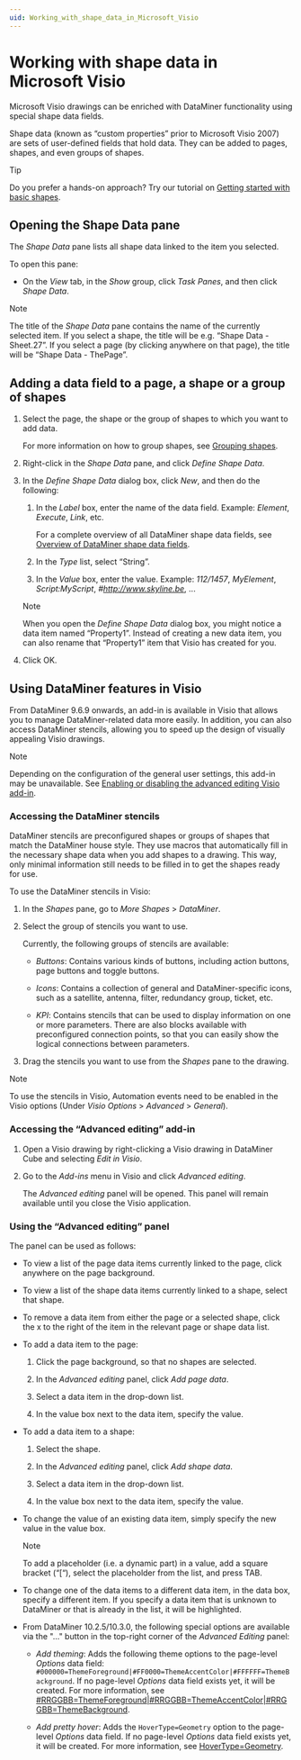 ```yaml
---
uid: Working_with_shape_data_in_Microsoft_Visio
---
```


# Working with shape data in Microsoft Visio

Microsoft Visio drawings can be enriched with DataMiner functionality using special shape data fields.

Shape data (known as “custom properties” prior to Microsoft Visio 2007) are sets of user-defined fields that hold data. They can be added to pages, shapes, and even groups of shapes.

> [!TIP]
> Do you prefer a hands-on approach? Try our tutorial on [Getting started with basic shapes](xref:Getting_started_with_basic_shapes).

## Opening the Shape Data pane

The *Shape Data* pane lists all shape data linked to the item you selected.

To open this pane:

- On the *View* tab, in the *Show* group, click *Task Panes*, and then click *Shape Data*.

> [!NOTE]
> The title of the *Shape Data* pane contains the name of the currently selected item. If you select a shape, the title will be e.g. “Shape Data - Sheet.27”. If you select a page (by clicking anywhere on that page), the title will be “Shape Data - ThePage”.

## Adding a data field to a page, a shape or a group of shapes

1. Select the page, the shape or the group of shapes to which you want to add data.

   For more information on how to group shapes, see [Grouping shapes](xref:Grouping_shapes).

1. Right-click in the *Shape Data* pane, and click *Define Shape Data*.

1. In the *Define Shape Data* dialog box, click *New*, and then do the following:

   1. In the *Label* box, enter the name of the data field. Example: *Element*, *Execute*, *Link*, etc.

      For a complete overview of all DataMiner shape data fields, see [Overview of DataMiner shape data fields](xref:Overview_of_DataMiner_shape_data_fields).

   1. In the *Type* list, select “String”.

   1. In the *Value* box, enter the value. Example: *112/1457*, *MyElement*, *Script:MyScript*, *#http://www.skyline.be*, ...

   > [!NOTE]
   > When you open the *Define Shape Data* dialog box, you might notice a data item named “Property1”. Instead of creating a new data item, you can also rename that “Property1” item that Visio has created for you.

1. Click OK.

## Using DataMiner features in Visio

From DataMiner 9.6.9 onwards, an add-in is available in Visio that allows you to manage DataMiner-related data more easily. In addition, you can also access DataMiner stencils, allowing you to speed up the design of visually appealing Visio drawings.

> [!NOTE]
> Depending on the configuration of the general user settings, this add-in may be unavailable. See [Enabling or disabling the advanced editing Visio add-in](xref:ClientSettings_json#enabling-or-disabling-the-advanced-editing-visio-add-in).

### Accessing the DataMiner stencils

DataMiner stencils are preconfigured shapes or groups of shapes that match the DataMiner house style. They use macros that automatically fill in the necessary shape data when you add shapes to a drawing. This way, only minimal information still needs to be filled in to get the shapes ready for use.

To use the DataMiner stencils in Visio:

1. In the *Shapes* pane, go to *More Shapes* > *DataMiner*.

1. Select the group of stencils you want to use.

   Currently, the following groups of stencils are available:

   - *Buttons*: Contains various kinds of buttons, including action buttons, page buttons and toggle buttons.

   - *Icons*: Contains a collection of general and DataMiner-specific icons, such as a satellite, antenna, filter, redundancy group, ticket, etc.

   - *KPI*: Contains stencils that can be used to display information on one or more parameters. There are also blocks available with preconfigured connection points, so that you can easily show the logical connections between parameters.

1. Drag the stencils you want to use from the *Shapes* pane to the drawing.

> [!NOTE]
> To use the stencils in Visio, Automation events need to be enabled in the Visio options (Under *Visio Options* > *Advanced* > *General*).

### Accessing the “Advanced editing” add-in

1. Open a Visio drawing by right-clicking a Visio drawing in DataMiner Cube and selecting *Edit in Visio*.

1. Go to the *Add-ins* menu in Visio and click *Advanced editing*.

   The *Advanced editing* panel will be opened. This panel will remain available until you close the Visio application.

### Using the “Advanced editing” panel

The panel can be used as follows:

- To view a list of the page data items currently linked to the page, click anywhere on the page background.

- To view a list of the shape data items currently linked to a shape, select that shape.

- To remove a data item from either the page or a selected shape, click the x to the right of the item in the relevant page or shape data list.

- To add a data item to the page:

  1. Click the page background, so that no shapes are selected.

  1. In the *Advanced editing* panel, click *Add page data*.

  1. Select a data item in the drop-down list.

  1. In the value box next to the data item, specify the value.

- To add a data item to a shape:

  1. Select the shape.

  1. In the *Advanced editing* panel, click *Add shape data*.

  1. Select a data item in the drop-down list.

  1. In the value box next to the data item, specify the value.

- To change the value of an existing data item, simply specify the new value in the value box.

  > [!NOTE]
  > To add a placeholder (i.e. a dynamic part) in a value, add a square bracket (“\[“), select the placeholder from the list, and press TAB.

- To change one of the data items to a different data item, in the data box, specify a different item. If you specify a data item that is unknown to DataMiner or that is already in the list, it will be highlighted.

- From DataMiner 10.2.5/10.3.0, the following special options are available via the "..." button in the top-right corner of the *Advanced Editing* panel:

  - *Add theming*: Adds the following theme options to the page-level *Options* data field: `#000000=ThemeForeground|#FF0000=ThemeAccentColor|#FFFFFF=ThemeBackground`. If no page-level *Options* data field exists yet, it will be created. For more information, see [#RRGGBB=ThemeForeground\|#RRGGBB=ThemeAccentColor\|#RRGGBB=ThemeBackground](xref:Overview_of_page_and_shape_options#rrggbbthemeforegroundrrggbbthemeaccentcolorrrggbbthemebackground).

  - *Add pretty hover*: Adds the `HoverType=Geometry` option to the page-level *Options* data field. If no page-level *Options* data field exists yet, it will be created. For more information, see [HoverType=Geometry](xref:Overview_of_page_and_shape_options#hovertypegeometry).
